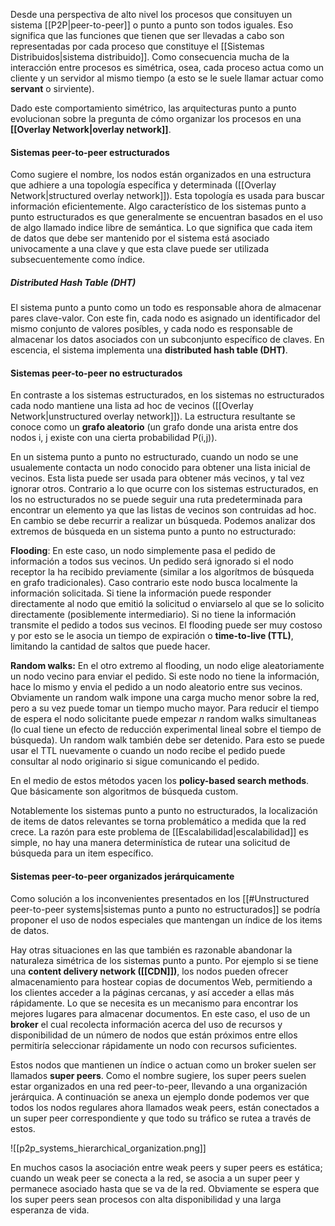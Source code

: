 Desde una perspectiva de alto nivel los procesos que consituyen un sistema [[P2P|peer-to-peer]] o punto a punto son todos iguales. Eso significa que las funciones que tienen que ser llevadas a cabo son representadas por cada proceso que constituye el [[Sistemas Distribuidos|sistema distribuido]]. Como consecuencia mucha de la interacción entre procesos es simétrica, osea, cada proceso actua como un cliente y un servidor al mismo tiempo (a esto se le suele llamar actuar como **servant** o sirviente).

Dado este comportamiento simétrico, las arquitecturas punto a punto evolucionan sobre la pregunta de cómo organizar los procesos en una **[[Overlay Network|overlay network]]**.

#### Sistemas peer-to-peer estructurados
Como sugiere el nombre, los nodos están organizados en una estructura que adhiere a una topología específica y determinada ([[Overlay Network|structured overlay network]]). Esta topología es usada para buscar información eficientemente. Algo característico de los sistemas punto a punto estructurados es que generalmente se encuentran basados en el uso de algo llamado indice libre de semántica. Lo que significa que cada item de datos que debe ser mantenido por el sistema está asociado univocamente a una clave y que esta clave puede ser utilizada subsecuentemente como índice.

##### Distributed Hash Table (DHT)
El sistema punto a punto como un todo es responsable ahora de almacenar pares clave-valor. Con este fin, cada nodo es asignado un identificador del mismo conjunto de valores posíbles, y cada nodo es responsable de almacenar los datos asociados con un subconjunto específico de claves. En escencia, el sistema implementa una **distributed hash table (DHT)**.

#### Sistemas peer-to-peer no estructurados
En contraste a los sistemas estructurados, en los sistemas no estructurados cada nodo mantiene una lista ad hoc de vecinos ([[Overlay Network|unstructured overlay network]]). La estructura resultante se conoce como un **grafo aleatorio** (un grafo donde una arista entre dos nodos i, j existe con una cierta probabilidad P(i,j)).

En un sistema punto a punto no estructurado, cuando un nodo se une usualemente contacta un nodo conocido para obtener una lista inicial de vecinos. Esta lista puede ser usada para obtener más vecinos, y tal vez ignorar otros. Contrario a lo que ocurre con los sistemas estructurados, en los no estructurados no se puede seguir una ruta predeterminada para encontrar un elemento ya que las listas de vecinos son contruidas ad hoc. En cambio se debe recurrir a realizar un búsqueda. Podemos analizar dos extremos de búsqueda en un sistema punto a punto no estructurado:

**Flooding**: En este caso, un nodo simplemente pasa el pedido de información a todos sus vecinos. Un pedido será ignorado si el nodo receptor la ha recibido previamente (similar a los algorítmos de búsqueda en grafo tradicionales). Caso contrario este nodo busca localmente la información solicitada. Si tiene la información puede responder directamente al nodo que emitió la solicitud o enviarselo al que se lo solicito directamente (posiblemente intermediario). Si no tiene la información transmite el pedido a todos sus vecinos.
El flooding puede ser muy costoso y por esto se le asocia un tiempo de expiración o **time-to-live (TTL)**, limitando la cantidad de saltos que puede hacer.

**Random walks:** En el otro extremo al flooding, un nodo elige aleatoriamente un nodo vecino para enviar el pedido. Si este nodo no tiene la información, hace lo mismo y envia el pedido a un nodo aleatorio entre sus vecinos.
Obviamente un random walk impone una carga mucho menor sobre la red, pero a su vez puede tomar un tiempo mucho mayor. Para reducir el tiempo de espera el nodo solicitante puede empezar *n* random walks simultaneas (lo cual tiene un efecto de reducción experimental lineal sobre el tiempo de búsqueda).
Un random walk también debe ser detenido. Para esto se puede usar el TTL nuevamente o cuando un nodo recibe el pedido puede consultar al nodo originario si sigue comunicando el pedido.

En el medio de estos métodos yacen los **policy-based search methods**. Que básicamente son algoritmos de búsqueda custom.

Notablemente los sistemas punto a punto no estructurados, la localización de items de datos relevantes se torna problemático a medida que la red crece. La razón para este problema de [[Escalabilidad|escalabilidad]] es simple, no hay una manera determinística de rutear una solicitud de búsqueda para un item específico.

#### Sistemas peer-to-peer organizados jerárquicamente
Como solución a los inconvenientes presentados en los [[#Unstructured peer-to-peer systems|sistemas punto a punto no estructurados]] se podría proponer el uso de nodos especiales que mantengan un índice de los items de datos.

Hay otras situaciones en las que también es razonable abandonar la naturaleza simétrica de los sistemas punto a punto. Por ejemplo si se tiene una **content delivery network ([[CDN]])**, los nodos pueden ofrecer almacenamiento para hostear copias de documentos Web, permitiendo a los clientes acceder a la páginas cercanas, y así acceder a ellas más rápidamente. Lo que se necesita es un mecanismo para encontrar los mejores lugares para almacenar documentos. En este caso, el uso de un **broker** el cual recolecta información acerca del uso de recursos y disponibilidad de un número de nodos que están próximos entre ellos permitiría seleccionar rápidamente un nodo con recursos suficientes.

Estos nodos que mantienen un índice o actuan como un broker suelen ser llamados **super peers**. Como el nombre sugiere, los super peers suelen estar organizados en una red peer-to-peer, llevando a una organización jerárquica. A continuación se anexa un ejemplo donde podemos ver que todos los nodos regulares ahora llamados weak peers, están conectados a un super peer correspondiente y que todo su tráfico se rutea a través de estos.

![[p2p_systems_hierarchical_organization.png]]

En muchos casos la asociación entre weak peers y super peers es estática; cuando un weak peer se conecta a la red, se asocia a un super peer y permanece asociado hasta que se va de la red. Obviamente se espera que los super peers sean procesos con alta disponibilidad y una larga esperanza de vida.
